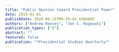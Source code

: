 ```yaml
---
title: "Public Opinion toward Presidential Power"
date: 2015-01-01
publishDate: 2020-06-15T00:39:44.426660Z
authors: ["Andrew Reeves", "Jon C. Rogowski"]
publication_types: ["2"]
abstract: ""
featured: false
publication: "*Presidential Studies Quarterly*"
---
```


